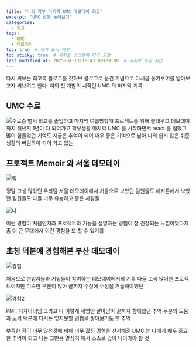```yaml
---
title: "나의 학부 마지막 UMC 데모데이 회고"
excerpt: "UMC 활동 돌아보기"
categories:
  - 회고
tags:
  - UMC
  - 데모데이
toc: true  # 목차 표시 여부
toc_sticky: true  # 목차를 스크롤에 따라 고정
last_modified_at: 2025-04-13T18:43:00+09:00  # 마지막 수정 시간
---
```

 
다시 써보는 회고록 블로그를 깃허브 블로그로 옮긴 기념으로 다시금 동기부여를 받아보고자 써보려고 한다.
저의 첫 개발의 시작인 UMC 의 마지막 기록

## UMC 수료

 ![수료증](/haquoh/assets/images/데모데이5.jpg)
 벌써 학교를 졸업하고 마지막 여름방학때 프로젝트를 위해 불태우고 데모데이 까지 해낸지 1년이 다 되어가고
 학부생활 마지막 UMC 를 시작하면서 react 를 접했고 많이 힘들었던 기억도 지금은 추억이 되어 매우 좋은 기억으로 남아
 나의 쉽지 않은 취준 생활의 버팀목이 되어 가고 있는 
 
 
## 프로젝트 Memoir 와 서울 데모데이 
 
 ![팀](/haquoh/assets/images/데모데이2.jpg)
 
 정말 고생 많았던 우리팀 서울 데모데이에서 처음으로 보았던 팀원들도 해커톤에서 보았던 팀원들도 
 다들 너무 유능하고 좋은 사람들

 ![나](/haquoh/assets/images/데모데이1.jpg)

 이런 경험이 처음인지라 프로젝트와 기능을 설명하는 경험이 참 긴장되는 느낌이었다지
 좀 더 큰 무대에서 이런 경험을 또 할 수 있기를

## 초청 덕분에 경험해본 부산 데모데이

 ![경험](/haquoh/assets/images/데모데이4.jpg)

 처음으로 현업자들과 기업들이 참여하는 데모데이에서의 기록
 다들 고생 많이한 프로젝트이지만 미숙한 부분이 많아 끝까지 수정에 수정을 거듭해야했던

 ![경험2](/haquoh/assets/images/데모데이6.jpg)

 PM , 디자이너님 그리고 나 이렇게 세명만 살아남아 끝까지 함께했던 추억
 두분의 도움과 노력 덕분에 다시는 잊지못할 경험을 쌓아보기도 한 추억
 
 부족한 점이 너무 많은것에 비해 너무 값진 경험을 선사해준 UMC 는 나에게 매우 중요한 추억이 되고
 나는 그만큼 열심히 해서 스스로 갚아 나아가야 할 것